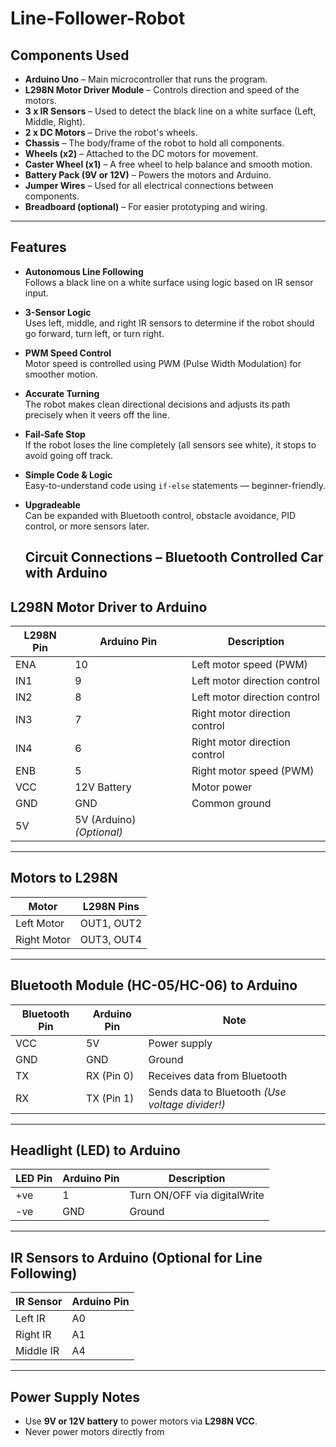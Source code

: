 # Line-Follower-Robot

## Components Used

- **Arduino Uno** – Main microcontroller that runs the program.
- **L298N Motor Driver Module** – Controls direction and speed of the motors.
- **3 x IR Sensors** – Used to detect the black line on a white surface (Left, Middle, Right).
- **2 x DC Motors** – Drive the robot's wheels.
- **Chassis** – The body/frame of the robot to hold all components.
- **Wheels (x2)** – Attached to the DC motors for movement.
- **Caster Wheel (x1)** – A free wheel to help balance and smooth motion.
- **Battery Pack (9V or 12V)** – Powers the motors and Arduino.
- **Jumper Wires** – Used for all electrical connections between components.
- **Breadboard (optional)** – For easier prototyping and wiring.

---

## Features

- **Autonomous Line Following**  
  Follows a black line on a white surface using logic based on IR sensor input.

- **3-Sensor Logic**  
  Uses left, middle, and right IR sensors to determine if the robot should go forward, turn left, or turn right.

- **PWM Speed Control**  
  Motor speed is controlled using PWM (Pulse Width Modulation) for smoother motion.

- **Accurate Turning**  
  The robot makes clean directional decisions and adjusts its path precisely when it veers off the line.

- **Fail-Safe Stop**  
  If the robot loses the line completely (all sensors see white), it stops to avoid going off track.

- **Simple Code & Logic**  
  Easy-to-understand code using `if-else` statements — beginner-friendly.

- **Upgradeable**  
  Can be expanded with Bluetooth control, obstacle avoidance, PID control, or more sensors later.

  ## Circuit Connections – Bluetooth Controlled Car with Arduino

## L298N Motor Driver to Arduino

| L298N Pin | Arduino Pin | Description |
|----------|-------------|-------------|
| ENA      | 10          | Left motor speed (PWM) |
| IN1      | 9           | Left motor direction control |
| IN2      | 8           | Left motor direction control |
| IN3      | 7           | Right motor direction control |
| IN4      | 6           | Right motor direction control |
| ENB      | 5           | Right motor speed (PWM) |
| VCC      | 12V Battery | Motor power |
| GND      | GND         | Common ground |
| 5V       | 5V (Arduino) *(Optional)* |

---

## Motors to L298N

| Motor        | L298N Pins |
|--------------|------------|
| Left Motor   | OUT1, OUT2 |
| Right Motor  | OUT3, OUT4 |

---

## Bluetooth Module (HC-05/HC-06) to Arduino

| Bluetooth Pin | Arduino Pin | Note |
|---------------|-------------|------|
| VCC           | 5V          | Power supply |
| GND           | GND         | Ground |
| TX            | RX (Pin 0)  | Receives data from Bluetooth |
| RX            | TX (Pin 1)  | Sends data to Bluetooth *(Use voltage divider!)* |

---

## Headlight (LED) to Arduino

| LED Pin | Arduino Pin | Description |
|---------|-------------|-------------|
| +ve     | 1           | Turn ON/OFF via digitalWrite |
| -ve     | GND         | Ground |

---

## IR Sensors to Arduino (Optional for Line Following)

| IR Sensor | Arduino Pin |
|-----------|-------------|
| Left IR   | A0          |
| Right IR  | A1          |
| Middle IR | A4          |

---

## Power Supply Notes

- Use **9V or 12V battery** to power motors via **L298N VCC**.
- Never power motors directly from



